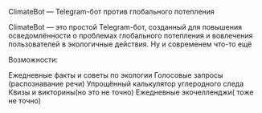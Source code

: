 ClimateBot — Telegram-бот против глобального потепления

ClimateBot — это простой Telegram-бот, созданный для повышения осведомлённости о проблемах глобального потепления и вовлечения пользователей в экологичные действия. Ну и современем что-то ещё

Возможности:

Ежедневные факты и советы по экологии
Голосовые запросы (распознавание речи)
Упрощённый калькулятор углеродного следа
Квизы и викторины(но это не точно)
Ежедневные экочелленджи( тоже не точно)
